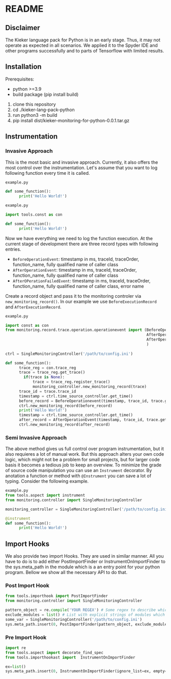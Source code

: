# README

## Disclaimer

The Kieker language pack for Python is in an early stage. Thus, it may not operate as
expected in all scenarios. We applied it to the Spyder IDE and other programs successfully
and to parts of Tensorflow with limited results.

## Installation
Prerequisites: 
- python >=3.9
- build package (pip install build)

1. clone this repository
2. cd ./kieker-lang-pack-python
3. run python3 -m build 
4. pip install dist/kieker-monitoring-for-python-0.0.1.tar.gz

## Instrumentation

### Invasive Approach

This is the most basic and invasive approach. Currently, it also offers the most control over the instrumentation.
Let's assume that you want to log following function every time it is called.

```python
example.py

def some_function():
      print('Hello World!')
```

```python
example.py

import tools.const as con

def some_function():
      print('Hello World!')
```
Now we have everything we need to log the function execution.
At the current stage of development there are three record types with following entries.

- `BeforeOperationEvent`: timestamp in ms, traceId, traceOrder, function_name, fully qualified name of caller class
- `AfterOperationEvent`: timestamp in ms, traceId, traceOrder, function_name, fully qualified name of caller class
- `AfterOPerationFailedEvent`: timestamp in ms, traceId, traceOrder, function_name, fully qualified name of caller class, error name

Create a record object and pass it to the monitoring controler via `new_monitoring_record()`. In our example we use `BeforeExecutionRecord` and `AfterExecutionRecord`.

```python
example.py

import const as con
from monitoring.record.trace.operation.operationevent import (BeforeOperationEvent,
                                                              AfterOperationEvent, 
                                                              AfterOperationFailedEvent, 
                                                              )
                           
ctrl = SingleMonitoringController('/path/to/config.ini')

def some_function():
      trace_reg = con.trace_reg
      trace = trace_reg.get_trace()
        if(trace is None):
            trace = trace_reg.register_trace()
            monitoring_controller.new_monitoring_record(trace)
      trace_id = trace.trace_id
      timestamp = ctrl.time_source_controller.get_time()
      before_record = BeforeOperationevent(timestamp, trace_id, trace.get_next_order_id(), 'some_function','example.some_function')
      ctrl.new_monitoring_record(before_record)
      print('Hello World!')
      timestamp = ctrl.time_source_controller.get_time()
      after_record = AfterOperationEvent(timestamp, trace_id, trace.get_next_order_id(), 'some_function','example.some_function')
      ctrl.new_monitoring_record(after_record)
```

### Semi Invasive Approach

The above method gives us full control over program instrumentation, but it also requieres a lot of manual work. But this approach alters your own code logic, which might not be a problem for small projects, but for larger code basis it becomes a tedious job to keep an overview. To minimize the grade of source code manipulation you can use an `Instrument` decorator. By anotation a function or method with `@Instrument` you can save a lot of typing. Consider the following example.

```python
example.py
from tools.aspect import instrument
from monitoring.controller import SingleMonitoringController

monitoring_controller = SingleMonitoringController('/path/to/config.ini') # Always instatiate a controller

@instrument
def some_function():
      print('Hello World!')
```


## Import Hooks

We also provide two import Hooks. They are used in similar manner. All you have to do is to add either PostImportFinder or InstrumentOnImportFinder to the
sys.meta_path in the module which is a an entry point for your python program.
Bellow we show all the necessary API to do that.

### Post Import Hook

```python
from tools.importhook import PostImportFinder
from monitoring.controller import SingleMonitoringController

pattern_object = re.compile('YOUR REGEX') # Some regex to describe which modules should be instrumented
exclude_modules = list() # List with explicit strings of modules which should be excluded from the instrumentations
some_var = SingleMonitoringController('/path/to/config.ini')
sys.meta_path.insert(0, PostImportFinder(pattern_object, exclude_modules))

```
  
### Pre Import Hook

```python
import re
from tools.aspect import decorate_find_spec
from tools.importhookast import  InstrumentOnImportFinder

ex=list()
sys.meta_path.insert(0, InstrumentOnImportFinder(ignore_list=ex, empty=False,  debug_on=True))

```

